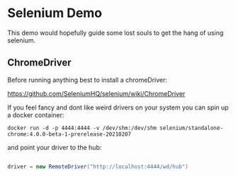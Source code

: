 # Selenium Demo

This demo would hopefully guide some lost souls to get the hang of using selenium.

## ChromeDriver

Before running anything best to install a chromeDriver:

https://github.com/SeleniumHQ/selenium/wiki/ChromeDriver

If you feel fancy and dont like weird drivers on your system you can spin up a docker container:

```
docker run -d -p 4444:4444 -v /dev/shm:/dev/shm selenium/standalone-chrome:4.0.0-beta-1-prerelease-20210207
```

and point your driver to the hub:

```java

driver = new RemoteDriver("http://localhost:4444/wd/hub")

```
